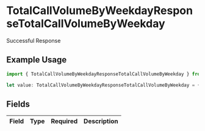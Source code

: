 # TotalCallVolumeByWeekdayResponseTotalCallVolumeByWeekday

Successful Response

## Example Usage

```typescript
import { TotalCallVolumeByWeekdayResponseTotalCallVolumeByWeekday } from "syllable-sdk/models/operations";

let value: TotalCallVolumeByWeekdayResponseTotalCallVolumeByWeekday = {};
```

## Fields

| Field       | Type        | Required    | Description |
| ----------- | ----------- | ----------- | ----------- |